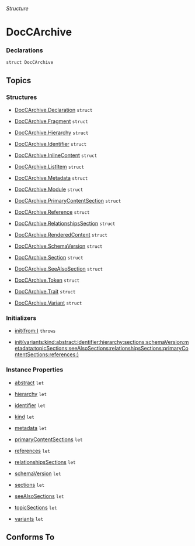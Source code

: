 *Structure*

# DocCArchive

### Declarations

```
struct DocCArchive
```

## Topics

### Structures

- [DocCArchive.Declaration](../docs/docc2md/doccarchive/declaration.md) `struct`



- [DocCArchive.Fragment](../docs/docc2md/doccarchive/fragment.md) `struct`



- [DocCArchive.Hierarchy](../docs/docc2md/doccarchive/hierarchy-swift.struct.md) `struct`



- [DocCArchive.Identifier](../docs/docc2md/doccarchive/identifier-swift.struct.md) `struct`



- [DocCArchive.InlineContent](../docs/docc2md/doccarchive/inlinecontent.md) `struct`



- [DocCArchive.ListItem](../docs/docc2md/doccarchive/listitem.md) `struct`



- [DocCArchive.Metadata](../docs/docc2md/doccarchive/metadata-swift.struct.md) `struct`



- [DocCArchive.Module](../docs/docc2md/doccarchive/module.md) `struct`



- [DocCArchive.PrimaryContentSection](../docs/docc2md/doccarchive/primarycontentsection.md) `struct`



- [DocCArchive.Reference](../docs/docc2md/doccarchive/reference.md) `struct`



- [DocCArchive.RelationshipsSection](../docs/docc2md/doccarchive/relationshipssection.md) `struct`



- [DocCArchive.RenderedContent](../docs/docc2md/doccarchive/renderedcontent.md) `struct`



- [DocCArchive.SchemaVersion](../docs/docc2md/doccarchive/schemaversion-swift.struct.md) `struct`



- [DocCArchive.Section](../docs/docc2md/doccarchive/section.md) `struct`



- [DocCArchive.SeeAlsoSection](../docs/docc2md/doccarchive/seealsosection.md) `struct`



- [DocCArchive.Token](../docs/docc2md/doccarchive/token.md) `struct`



- [DocCArchive.Trait](../docs/docc2md/doccarchive/trait.md) `struct`



- [DocCArchive.Variant](../docs/docc2md/doccarchive/variant.md) `struct`




### Initializers

- [init(from:)](../docs/docc2md/doccarchive/init(from:).md) `throws`



- [init(variants:kind:abstract:identifier:hierarchy:sections:schemaVersion:metadata:topicSections:seeAlsoSections:relationshipsSections:primaryContentSections:references:)](../docs/docc2md/doccarchive/init(variants:kind:abstract:identifier:hierarchy:sections:schemaversion:metadata:topicsections:seealsosections:relationshipssections:primarycontentsections:references:).md)




### Instance Properties

- [abstract](../docs/docc2md/doccarchive/abstract.md) `let`



- [hierarchy](../docs/docc2md/doccarchive/hierarchy-swift.property.md) `let`



- [identifier](../docs/docc2md/doccarchive/identifier-swift.property.md) `let`



- [kind](../docs/docc2md/doccarchive/kind.md) `let`



- [metadata](../docs/docc2md/doccarchive/metadata-swift.property.md) `let`



- [primaryContentSections](../docs/docc2md/doccarchive/primarycontentsections.md) `let`



- [references](../docs/docc2md/doccarchive/references.md) `let`



- [relationshipsSections](../docs/docc2md/doccarchive/relationshipssections.md) `let`



- [schemaVersion](../docs/docc2md/doccarchive/schemaversion-swift.property.md) `let`



- [sections](../docs/docc2md/doccarchive/sections.md) `let`



- [seeAlsoSections](../docs/docc2md/doccarchive/seealsosections.md) `let`



- [topicSections](../docs/docc2md/doccarchive/topicsections.md) `let`



- [variants](../docs/docc2md/doccarchive/variants.md) `let`




## Conforms To



